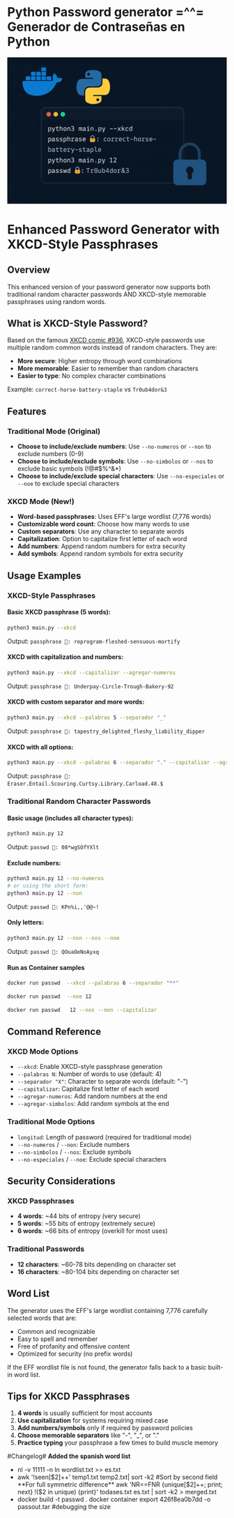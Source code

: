 # Python Password generator =^^= Generador de Contraseñas en Python

![Python Password generator (PPG)](./imgpwd.png)

# Enhanced Password Generator with XKCD-Style Passphrases

## Overview
This enhanced version of your password generator now supports both traditional random character passwords AND XKCD-style memorable passphrases using random words.

## What is XKCD-Style Password?
Based on the famous [XKCD comic #936](https://xkcd.com/936/), XKCD-style passwords use multiple random common words instead of random characters. They are:
- **More secure**: Higher entropy through word combinations
- **More memorable**: Easier to remember than random characters
- **Easier to type**: No complex character combinations

Example: `correct-horse-battery-staple` vs `Tr0ub4dor&3`

## Features

### Traditional Mode (Original)
- **Choose to include/exclude numbers**: Use `--no-numeros` or `--non` to exclude numbers (0-9)
- **Choose to include/exclude symbols**: Use `--no-simbolos` or `--nos` to exclude basic symbols (!@#$%^&*)
- **Choose to include/exclude special characters**: Use `--no-especiales` or `--noe` to exclude special characters

### XKCD Mode (New!)
- **Word-based passphrases**: Uses EFF's large wordlist (7,776 words)
- **Customizable word count**: Choose how many words to use
- **Custom separators**: Use any character to separate words
- **Capitalization**: Option to capitalize first letter of each word
- **Add numbers**: Append random numbers for extra security
- **Add symbols**: Append random symbols for extra security

## Usage Examples

### XKCD-Style Passphrases

#### Basic XKCD passphrase (5 words):
```bash
python3 main.py --xkcd
```
Output: `passphrase 🔐: reprogram-fleshed-sensuous-mortify`

#### XKCD with capitalization and numbers:
```bash
python3 main.py --xkcd --capitalizar --agregar-numeros
```
Output: `passphrase 🔐: Underpay-Circle-Trough-Bakery-92`

#### XKCD with custom separator and more words:
```bash
python3 main.py --xkcd --palabras 5 --separador "_"
```
Output: `passphrase 🔐: tapestry_delighted_fleshy_liability_dipper`

#### XKCD with all options:
```bash
python3 main.py --xkcd --palabras 6 --separador "." --capitalizar --agregar-numeros --agregar-simbolos
```
Output: `passphrase 🔐: Eraser.Entail.Scouring.Curtsy.Library.Carload.48.$`

### Traditional Random Character Passwords

#### Basic usage (includes all character types):
```bash
python3 main.py 12
```
Output: `passwd 🔐: 08*wgSOfYXlt`

#### Exclude numbers:
```bash
python3 main.py 12 --no-numeros
# or using the short form:
python3 main.py 12 --non
```
Output: `passwd 🔐: KPn%i,,'@@~!`

#### Only letters:
```bash
python3 main.py 12 --non --nos --noe
```
Output: `passwd 🔐: QOuaOeNoAyxq`

#### Run as Container samples
```bash
docker run passwd  --xkcd --palabras 6 --separador "**"
````
```bash
docker run passwd  --noe 12
````
```bash
docker run passwd   12 --nos --non --capitalizar
```


## Command Reference

### XKCD Mode Options
- `--xkcd`: Enable XKCD-style passphrase generation
- `--palabras N`: Number of words to use (default: 4)
- `--separador "X"`: Character to separate words (default: "-")
- `--capitalizar`: Capitalize first letter of each word
- `--agregar-numeros`: Add random numbers at the end
- `--agregar-simbolos`: Add random symbols at the end

### Traditional Mode Options
- `longitud`: Length of password (required for traditional mode)
- `--no-numeros` / `--non`: Exclude numbers
- `--no-simbolos` / `--nos`: Exclude symbols  
- `--no-especiales` / `--noe`: Exclude special characters

## Security Considerations

### XKCD Passphrases
- **4 words**: ~44 bits of entropy (very secure)
- **5 words**: ~55 bits of entropy (extremely secure)
- **6 words**: ~66 bits of entropy (overkill for most uses)

### Traditional Passwords
- **12 characters**: ~60-78 bits depending on character set
- **16 characters**: ~80-104 bits depending on character set

## Word List
The generator uses the EFF's large wordlist containing 7,776 carefully selected words that are:
- Common and recognizable
- Easy to spell and remember
- Free of profanity and offensive content
- Optimized for security (no prefix words)

If the EFF wordlist file is not found, the generator falls back to a basic built-in word list.

## Tips for XKCD Passphrases
1. **4 words** is usually sufficient for most accounts
2. **Use capitalization** for systems requiring mixed case
3. **Add numbers/symbols** only if required by password policies
4. **Choose memorable separators** like "-", "_", or "."
5. **Practice typing** your passphrase a few times to build muscle memory






#Changelog#
**Added the spanish word list**
- nl -v 11111 -n ln wordlist.txt >> es.txt
- awk '!seen[$2]++'  temp1.txt temp2.txt| sort -k2 #Sort by second field
**For full symmetric difference**
awk 'NR==FNR {unique[$2]++; print; next} !($2 in unique) {print}' todases.txt es.txt | sort -k2 > merged.txt
- docker build -t passwd .
docker container export 426f8ea0b7dd -o passout.tar #debugging the size
